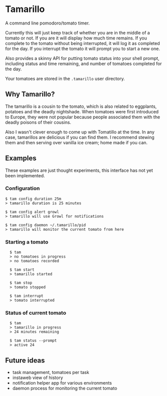 # Tamarillo

A command line pomodoro/tomato timer.

Currently this will just keep track of whether you are in the middle of
a tomato or not. If you are it will display how much time remains. If
you complete to the tomato without being interrupted, it will log it as
completed for the day. If you interrupt the tomato it will prompt you to
start a new one.

Also provides a skinny API for putting tomato status into your shell
prompt, including status and time remaining, and number of tomatoes
completed for the day. 

Your tomatoes are stored in the `.tamarillo` user directory.


## Why Tamarillo?

The tamarillo is a cousin to the tomato, which is also related to
eggplants,  potatoes and the deadly nightshade. When tomatoes were
first introduced to Europe, they were not popular because people
associated them with the deadly poisons of their cousins.

Also I wasn't clever enough to come up with Tomatillo at the time. In
any case, tamarillos are delicious if you can find them. I recommend
stewing them and then serving over vanilla ice cream; home made if you
can.


## Examples

These examples are just thought experiments, this interface has not yet
been implemented.

### Configuration

```
$ tam config duration 25m
> tamarillo duration is 25 minutes

$ tam config alert growl
> tamarillo will use Growl for notifications

$ tam config daemon ~/.tamarillo/pid
> tamarillo will monitor the current tomato from here
```

### Starting a tomato

```
  $ tam
  > no tomatoes in progress
  > no tomatoes recorded

  $ tam start
  > tamarillo started

  $ tam stop
  > tomato stopped

  $ tam interrupt
  > tomato interrupted
```

### Status of current tomato

```
  $ tam
  > tamarillo in progress
  > 24 minutes remaining

  $ tam status --prompt
  > active 24
```


## Future ideas

* task management, tomatoes per task
* instaweb view of history
* notification helper app for various environments
* daemon process for monitoring the current tomato
